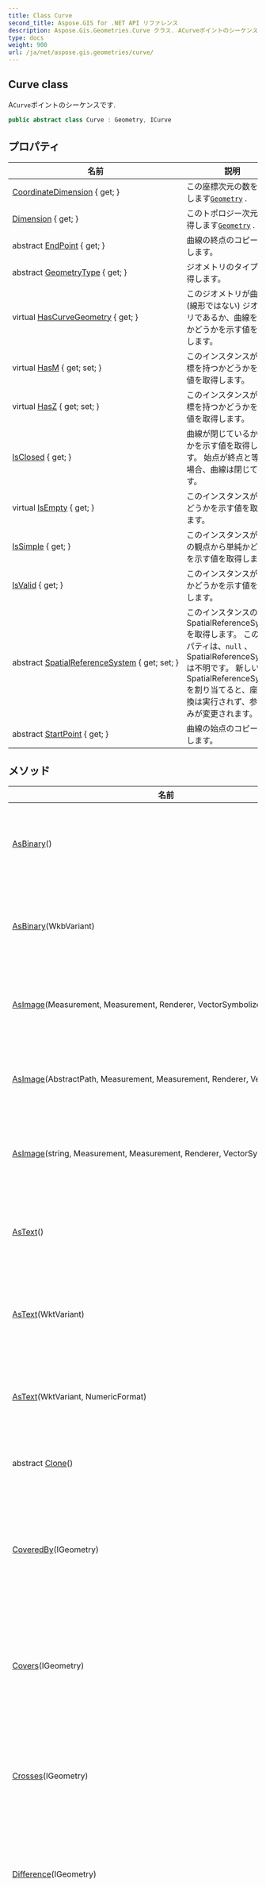 ```yaml
---
title: Class Curve
second_title: Aspose.GIS for .NET API リファレンス
description: Aspose.Gis.Geometries.Curve クラス. ACurveポイントのシーケンスです.
type: docs
weight: 900
url: /ja/net/aspose.gis.geometries/curve/
---
```

## Curve class

A`Curve`ポイントのシーケンスです.

```csharp
public abstract class Curve : Geometry, ICurve
```

## プロパティ

| 名前 | 説明 |
| --- | --- |
| [CoordinateDimension](../../aspose.gis.geometries/geometry/coordinatedimension/) { get; } | この座標次元の数を取得します[`Geometry`](../geometry/) . |
| [Dimension](../../aspose.gis.geometries/curve/dimension/) { get; } | このトポロジー次元を取得します[`Geometry`](../geometry/) . |
| abstract [EndPoint](../../aspose.gis.geometries/curve/endpoint/) { get; } | 曲線の終点のコピーを返します。 |
| abstract [GeometryType](../../aspose.gis.geometries/geometry/geometrytype/) { get; } | ジオメトリのタイプを取得します。 |
| virtual [HasCurveGeometry](../../aspose.gis.geometries/geometry/hascurvegeometry/) { get; } | このジオメトリが曲線 (線形ではない) ジオメトリであるか、曲線を含むかどうかを示す値を取得します。 |
| virtual [HasM](../../aspose.gis.geometries/geometry/hasm/) { get; set; } | このインスタンスが M 座標を持つかどうかを示す値を取得します。 |
| virtual [HasZ](../../aspose.gis.geometries/geometry/hasz/) { get; set; } | このインスタンスが Z 座標を持つかどうかを示す値を取得します。 |
| [IsClosed](../../aspose.gis.geometries/curve/isclosed/) { get; } | 曲線が閉じているかどうかを示す値を取得します。 始点が終点と等しい場合、曲線は閉じています。 |
| virtual [IsEmpty](../../aspose.gis.geometries/geometry/isempty/) { get; } | このインスタンスが空かどうかを示す値を取得します。 |
| [IsSimple](../../aspose.gis.geometries/geometry/issimple/) { get; } | このインスタンスが SFA の観点から単純かどうかを示す値を取得します。 |
| [IsValid](../../aspose.gis.geometries/geometry/isvalid/) { get; } | このインスタンスが有効かどうかを示す値を取得します。 |
| abstract [SpatialReferenceSystem](../../aspose.gis.geometries/geometry/spatialreferencesystem/) { get; set; } | このインスタンスの SpatialReferenceSystem を取得します。 このプロパティは、`null` 、SpatialReferenceSystem は不明です。 新しい SpatialReferenceSystem を割り当てると、座標変換は実行されず、参照のみが変更されます。 |
| abstract [StartPoint](../../aspose.gis.geometries/curve/startpoint/) { get; } | 曲線の始点のコピーを返します。 |

## メソッド

| 名前 | 説明 |
| --- | --- |
| [AsBinary](../../aspose.gis.geometries/geometry/asbinary/)() | このジオメトリを Well-Known Binary 表現に変換します。 |
| [AsBinary](../../aspose.gis.geometries/geometry/asbinary/)(WkbVariant) | このジオメトリを Well-Known Binary 表現に変換します。 |
| [AsImage](../../aspose.gis.geometries/geometry/asimage/)(Measurement, Measurement, Renderer, VectorSymbolizer) | このジオメトリを画像表現にエクスポートします。 |
| [AsImage](../../aspose.gis.geometries/geometry/asimage/)(AbstractPath, Measurement, Measurement, Renderer, VectorSymbolizer) | このジオメトリを画像表現にエクスポートします。 |
| [AsImage](../../aspose.gis.geometries/geometry/asimage/)(string, Measurement, Measurement, Renderer, VectorSymbolizer) | このジオメトリを画像表現にエクスポートします。 |
| [AsText](../../aspose.gis.geometries/geometry/astext/)() | このジオメトリを Well-Known Text 表現に変換します。 |
| [AsText](../../aspose.gis.geometries/geometry/astext/)(WktVariant) | このジオメトリを Well-Known Text 表現に変換します。 |
| [AsText](../../aspose.gis.geometries/geometry/astext/)(WktVariant, NumericFormat) | このジオメトリを Well-Known Text 表現に変換します。 |
| abstract [Clone](../../aspose.gis.geometries/geometry/clone/)() | このインスタンスを複製します。 |
| [CoveredBy](../../aspose.gis.geometries/geometry/coveredby/)(IGeometry) | このジオメトリが指定されたジオメトリによってカバーされているかどうかを判断します. |
| [Covers](../../aspose.gis.geometries/geometry/covers/)(IGeometry) | このジオメトリが指定されたジオメトリをカバーするかどうかを決定します. |
| [Crosses](../../aspose.gis.geometries/geometry/crosses/)(IGeometry) | このジオメトリと指定されたジオメトリが交差するかどうかを決定します. |
| [Difference](../../aspose.gis.geometries/geometry/difference/)(IGeometry) | このジオメトリから指定されたジオメトリを減算します。 |
| [Disjoint](../../aspose.gis.geometries/geometry/disjoint/)(IGeometry) | このジオメトリが指定されたジオメトリから切り離されているかどうかを判断します. |
| [GetArea](../../aspose.gis.geometries/geometry/getarea/)() | このジオメトリの面積を計算します. |
| [GetBuffer](../../aspose.gis.geometries/geometry/getbuffer/)(double, int) | このジオメトリの周囲のバッファ領域を計算します. |
| [GetCentroid](../../aspose.gis.geometries/geometry/getcentroid/)() | このジオメトリの重心を計算します。 |
| [GetConvexHull](../../aspose.gis.geometries/geometry/getconvexhull/)() | このジオメトリの凸包を計算します. |
| [GetDistanceTo](../../aspose.gis.geometries/geometry/getdistanceto/)(IGeometry) | このジオメトリと指定されたジオメトリ間の最小距離を計算します. |
| [GetExtent](../../aspose.gis.geometries/geometry/getextent/)() | このジオメトリの境界範囲を計算して返します. |
| [GetLength](../../aspose.gis.geometries/geometry/getlength/)() | このジオメトリの長さを計算します. |
| [Intersection](../../aspose.gis.geometries/geometry/intersection/)(IGeometry) | このジオメトリと指定されたジオメトリの間の交差を構築します。 |
| [Intersects](../../aspose.gis.geometries/geometry/intersects/)(Extent) | このジオメトリが指定された範囲と交差するかどうかを決定します. |
| [Intersects](../../aspose.gis.geometries/geometry/intersects/)(IGeometry) | このジオメトリと指定されたジオメトリが交差するかどうかを決定します。 |
| [Overlaps](../../aspose.gis.geometries/geometry/overlaps/)(IGeometry) | このジオメトリが指定されたジオメトリとオーバーラップするかどうかを決定します。 |
| [Relate](../../aspose.gis.geometries/geometry/relate/)(IGeometry, string) | このジオメトリと指定されたジオメトリの DE-9IM 交差行列が、指定されたパターンと一致するかどうかを決定します。 |
| [ReplacePolygonsByLines](../../aspose.gis.geometries/geometry/replacepolygonsbylines/)() | このジオメトリのラインとして表されるポリゴンを取得します. |
| abstract [Reverse](../../aspose.gis.geometries/curve/reverse/)() | この曲線を逆にします。 |
| [RoundM](../../aspose.gis.geometries/geometry/roundm/)(int) | M 座標を指定された小数桁数に丸めます。 |
| [RoundXY](../../aspose.gis.geometries/geometry/roundxy/)(int) | X 座標と Y 座標を、指定された小数点以下の桁数に丸めます。 |
| [RoundZ](../../aspose.gis.geometries/geometry/roundz/)(int) | Z 座標を指定された小数桁数に丸めます。 |
| virtual [SetEmpty](../../aspose.gis.geometries/geometry/setempty/)() | これを作る[`Geometry`](../geometry/)空. |
| [SpatiallyContains](../../aspose.gis.geometries/geometry/spatiallycontains/)(IGeometry) | このジオメトリが指定されたジオメトリを空間的に含むかどうかを決定します. |
| [SpatiallyEquals](../../aspose.gis.geometries/geometry/spatiallyequals/)(IGeometry) | このジオメトリが指定されたジオメトリと空間的に等しいかどうかを決定します. |
| [SymDifference](../../aspose.gis.geometries/geometry/symdifference/)(IGeometry) | このジオメトリと指定されたジオメトリの間の対称差分を作成します。 |
| [ToEditable](../../aspose.gis.geometries/curve/toeditable/#toeditable)() | このジオメトリの編集可能なコピーを取得します. (2 methods) |
| [ToEditable&lt;T&gt;](../../aspose.gis.geometries/geometry/toeditable/)() | このジオメトリの編集可能なコピーを取得します. |
| [ToLinearGeometry](../../aspose.gis.geometries/curve/tolineargeometry/#tolineargeometry_2)() | デフォルトを使用して、このジオメトリの近似バージョンまたは同等の非曲線バージョンを取得します`許容範囲` . (2 methods) |
| [ToLinearGeometry](../../aspose.gis.geometries/curve/tolineargeometry/#tolineargeometry_3)(double) | 指定された値を使用して、このジオメトリの近似バージョンまたは同等の非曲線バージョンを取得します`許容範囲`. (2 methods) |
| override [ToString](../../aspose.gis.geometries/geometry/tostring/)() | 現在のオブジェクトを表す文字列を返します。 |
| [Touches](../../aspose.gis.geometries/geometry/touches/)(IGeometry) | このジオメトリと指定されたジオメトリが接触するかどうかを決定します. |
| [Union](../../aspose.gis.geometries/geometry/union/)(IGeometry) | このジオメトリと指定されたジオメトリを結合します。 |
| [Within](../../aspose.gis.geometries/geometry/within/)(Extent) | このジオメトリが指定された範囲内にあるかどうかを判断します. |
| [Within](../../aspose.gis.geometries/geometry/within/)(IGeometry) | このジオメトリが指定されたジオメトリ内にあるかどうかを判断します. |

### 関連項目

* class [Geometry](../geometry/)
* interface [ICurve](../icurve/)
* 名前空間 [Aspose.Gis.Geometries](../../aspose.gis.geometries/)
* 組み立て [Aspose.GIS](../../)


